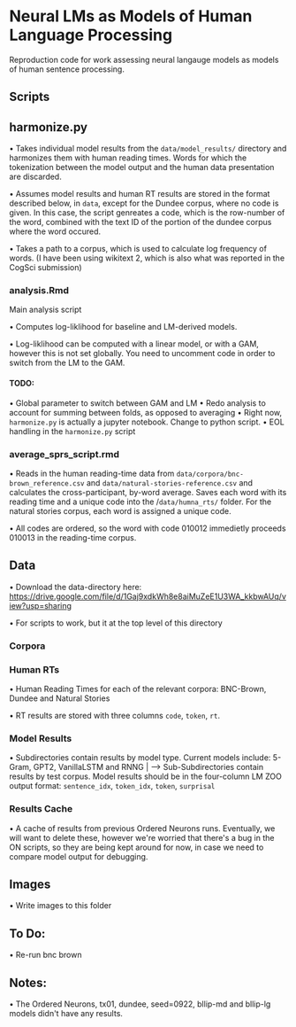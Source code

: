 
# Neural LMs as Models of Human Language Processing

Reproduction code for work assessing neural langauge models as models of human sentence processing.

## Scripts

## harmonize.py

• Takes individual model results from the `data/model_results/` directory and harmonizes them with human reading times. Words for which the tokenization between the model output and the human data presentation are discarded.

• Assumes model results and human RT results are stored in the format described below, in `data`, except for the Dundee corpus, where no code is given. In this case, the script genreates a code, which is the row-number of the word, combined with the text ID of the portion of the dundee corpus where the word occured.

• Takes a path to a corpus, which is used to calculate log frequency of words. (I have been using wikitext 2, which is also what was reported in the CogSci submission)

### analysis.Rmd

Main analysis script

• Computes log-liklihood for baseline and LM-derived models.

• Log-liklihood can be computed with a linear model, or with a GAM, however this is not set globally. You need to uncomment code in order to switch from the LM to the GAM.

#### TODO:
• Global parameter to switch between GAM and LM
• Redo analysis to account for summing between folds, as opposed to averaging
• Right now, `harmonize.py` is actually a jupyter notebook. Change to python script.
• EOL handling in the `harmonize.py` script


### average_sprs_script.rmd

• Reads in the human reading-time data from `data/corpora/bnc-brown_reference.csv` and `data/natural-stories-reference.csv` and calculates the cross-participant, by-word average. Saves each word with its reading time and a unique code into the /`data/humna_rts/` folder. For the natural stories corpus, each word is assigned a unique code.

• All codes are ordered, so the word with code 010012 immedietly proceeds 010013 in the reading-time corpus.

## Data

• Download the data-directory here: https://drive.google.com/file/d/1Gaj9xdkWh8e8aiMuZeE1U3WA_kkbwAUq/view?usp=sharing

• For scripts to work, but it at the top level of this directory

### Corpora

### Human RTs

• Human Reading Times for each of the relevant corpora: BNC-Brown, Dundee and Natural Stories

• RT results are stored with three columns `code`, `token`, `rt`.

### Model Results

• Subdirectories contain results by model type. Current models include: 5-Gram, GPT2, VanillaLSTM and RNNG
	|
	--> Sub-Subdirectories contain results by test corpus. Model results should be in the four-column LM ZOO output format: `sentence_idx`, `token_idx`, `token`, `surprisal`

### Results Cache

• A cache of results from previous Ordered Neurons runs. Eventually, we will want to delete these, however we're worried that there's a bug in the ON scripts, so they are being kept around for now, in case we need to compare model output for debugging.

## Images

• Write images to this folder

## To Do:
• Re-run bnc brown

## Notes:
• The Ordered Neurons, tx01, dundee, seed=0922, bllip-md and bllip-lg models didn't have any results.

